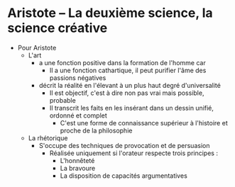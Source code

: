 # Aristote – La deuxième science, la science créative
- Pour Aristote
  - L'art
    - a une fonction positive dans la formation de l'homme car
      - Il a une fonction cathartique, il peut purifier l'âme des passions négatives
    - décrit la réalité en l'élevant à un plus haut degré d'universalité
	  - Il est objectif, c'est à dire non pas vrai mais possible, probable
	  - Il transcrit les faits en les insérant dans un dessin unifié, ordonné et complet
	    - C'est une forme de connaissance supérieur à l'histoire et proche de la philosophie
  - La rhétorique
    - S'occupe des techniques de provocation et de persuasion
	  - Réalisée uniquement si l'orateur respecte trois principes :
	    - L'honnêteté
	    - La bravoure
	    - La disposition de capacités argumentatives
